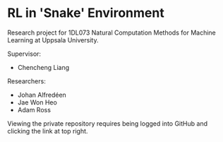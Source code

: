 # RL in 'Snake' Environment

Research project for 1DL073 Natural Computation Methods for Machine Learning at Uppsala University.

Supervisor:

 * Chencheng Liang
 
 Researchers:
 
  * Johan Alfredéen
  * Jae Won Heo
  * Adam Ross
  
  Viewing the private repository requires being logged into GitHub and clicking the link at top right.